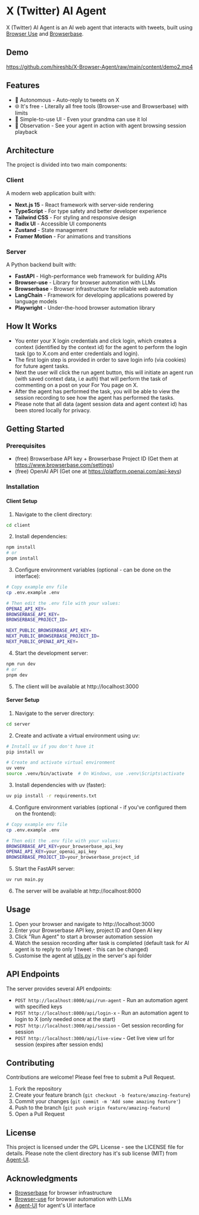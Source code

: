 # X (Twitter) AI Agent

X (Twitter) AI Agent is an AI web agent that interacts with tweets, built using [Browser Use](https://docs.browser-use.com/introduction) and [Browserbase](https://docs.browserbase.com/introduction/what-is-browserbase).

## Demo

https://github.com/hireshb/X-Browser-Agent/raw/main/content/demo2.mp4

## Features

- 🤖 Autonomous - Auto-reply to tweets on X
- 🌐 It's free - Literally all free tools (Browser-use and Browserbase) with limits
- 📱 Simple-to-use UI - Even your grandma can use it lol 
- 🔄 Observation - See your agent in action with agent browsing session playback

## Architecture

The project is divided into two main components:

### Client

A modern web application built with:
- **Next.js 15** - React framework with server-side rendering
- **TypeScript** - For type safety and better developer experience
- **Tailwind CSS** - For styling and responsive design
- **Radix UI** - Accessible UI components
- **Zustand** - State management
- **Framer Motion** - For animations and transitions

### Server

A Python backend built with:
- **FastAPI** - High-performance web framework for building APIs
- **Browser-use** - Library for browser automation with LLMs
- **Browserbase** - Browser infrastructure for reliable web automation
- **LangChain** - Framework for developing applications powered by language models
- **Playwright** - Under-the-hood browser automation library

## How It Works
- You enter your X login credentials and click login, which creates a context (identified by the context id) for the agent to perform the login task (go to X.com and enter credentials and login). 
- The first login step is provided in order to save login info (via cookies) for future agent tasks.
- Next the user will click the run agent button, this will initiate an agent run (with saved context data, i.e auth) that will perform the task of commenting on a post on your For You page on X.
- After the agent has performed the task, you will be able to view the session recording to see how the agent has performed the tasks.
- Please note that all data (agent session data and agent context id) has been stored locally for privacy. 


## Getting Started

### Prerequisites

- (free) Browserbase API key + Browserbase Project ID (Get them at https://www.browserbase.com/settings)
- (free) OpenAI API (Get one at https://platform.openai.com/api-keys)

### Installation

#### Client Setup

1. Navigate to the client directory:
```bash
cd client
```

2. Install dependencies:
```bash
npm install
# or
pnpm install
```

3. Configure environment variables (optional - can be done on the interface):
```bash
# Copy example env file
cp .env.example .env

# Then edit the .env file with your values:
OPENAI_API_KEY=
BROWSERBASE_API_KEY=
BROWSERBASE_PROJECT_ID=

NEXT_PUBLIC_BROWSERBASE_API_KEY=
NEXT_PUBLIC_BROWSERBASE_PROJECT_ID=
NEXT_PUBLIC_OPENAI_API_KEY=
```

4. Start the development server:
```bash
npm run dev
# or
pnpm dev
```

5. The client will be available at http://localhost:3000

#### Server Setup

1. Navigate to the server directory:
```bash
cd server
```

2. Create and activate a virtual environment using uv:
```bash
# Install uv if you don't have it
pip install uv

# Create and activate virtual environment
uv venv
source .venv/bin/activate  # On Windows, use .venv\Scripts\activate
```

3. Install dependencies with uv (faster):
```bash
uv pip install -r requirements.txt
```

4. Configure environment variables (optional - if you've configured them on the frontend):
```bash
# Copy example env file
cp .env.example .env

# Then edit the .env file with your values:
BROWSERBASE_API_KEY=your_browserbase_api_key
OPENAI_API_KEY=your_openai_api_key
BROWSERBASE_PROJECT_ID=your_browserbase_project_id
```

5. Start the FastAPI server:
```bash
uv run main.py
```

6. The server will be available at http://localhost:8000

## Usage

1. Open your browser and navigate to http://localhost:3000
2. Enter your Browserbase API key, project ID and Open AI key
3. Click "Run Agent" to start a browser automation session
4. Watch the session recording after task is completed (default task for AI agent is to reply to only 1 tweet - this can be changed)
5. Customise the agent at [utils.py](server/api/utils.py) in the server's api folder

## API Endpoints

The server provides several API endpoints:

- `POST http://localhost:8000/api/run-agent` - Run an automation agent with specified keys
- `POST http://localhost:8000/api/login-x` - Run an automation agent to login to X (only needed once at the start)
- `POST http://localhost:3000/api/session` - Get session recording for session
- `POST http://localhost:3000/api/live-view` - Get live view url for session (expires after session ends)


## Contributing

Contributions are welcome! Please feel free to submit a Pull Request.

1. Fork the repository
2. Create your feature branch (`git checkout -b feature/amazing-feature`)
3. Commit your changes (`git commit -m 'Add some amazing feature'`)
4. Push to the branch (`git push origin feature/amazing-feature`)
5. Open a Pull Request

## License

This project is licensed under the GPL License - see the LICENSE file for details. Please note the client directory has it's sub license (MIT) from [Agent-UI](https://github.com/agno-agi/agent-ui).

## Acknowledgments

- [Browserbase](https://browserbase.com) for browser infrastructure
- [Browser-use](https://github.com/browser-use/browser-use) for browser automation with LLMs
- [Agent-UI](https://github.com/agno-agi/agent-ui) for agent's UI interface
